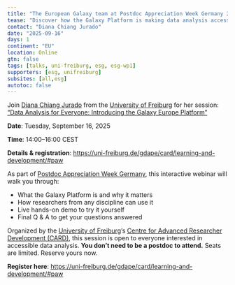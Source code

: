 ```yaml
---
title: "The European Galaxy team at Postdoc Appreciation Week Germany 2025"
tease: "Discover how the Galaxy Platform is making data analysis accessible to researchers from all backgrounds. Join a live demo and explore real-world use cases in our webinar at the Postdoc Appreciation Week 2025."
contact: "Diana Chiang Jurado"
date: "2025-09-16"
days: 1
continent: "EU"
location: Online
gtn: false
tags: [talks, uni-freiburg, esg, esg-wp1]
supporters: [esg, unifreiburg]
subsites: [all,esg]
autotoc: false
---
```

Join [Diana Chiang Jurado](https://github.com/dianichj) from the [University of Freiburg](https://uni-freiburg.de/en/) for her session: [“Data Analysis for Everyone: Introducing the Galaxy Europe Platform”](https://paw-germany-2025.sessionize.com/session/961767)

**Date**: Tuesday, September 16, 2025

**Time**: 14:00–16:00 CEST

**Details & registration**: <https://uni-freiburg.de/gdape/card/learning-and-development/#paw>

As part of [Postdoc Appreciation Week Germany](https://paw-germany.de/), this interactive webinar will walk you through:

- What the Galaxy Platform is and why it matters
- How researchers from any discipline can use it
- Live hands-on demo to try it yourself
- Final Q & A to get your questions answered

Organized by the [University of Freiburg](https://uni-freiburg.de/en/)’s [Centre for Advanced Researcher Development (CARD)](https://uni-freiburg.de/gdape/card/), this session is open to everyone interested in accessible data analysis. **You don’t need to be a postdoc to attend.** Seats are limited. Reserve yours now.

**Register here**: <https://uni-freiburg.de/gdape/card/learning-and-development/#paw>